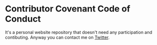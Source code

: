 # Contributor Covenant Code of Conduct
It's a personal website repository that doesn't need any participation and contibuting.
Anyway you can contact me on [Twitter](https://twitter.com/KingslyEn).
